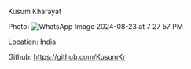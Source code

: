 Kusum Kharayat

Photo: ![WhatsApp Image 2024-08-23 at 7 27 57 PM](https://github.com/user-attachments/assets/ab7071f2-bfc1-4ed8-8845-2c0099b0d7d6)

Location: India

Github: https://github.com/KusumKr

